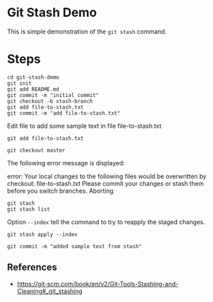 # Git Stash Demo

This is simple demonstration of the `git stash` command.

# Steps

```
cd git-stash-demo
git init
git add README.md
git commit -m "initial commit"
git checkout -b stash-branch
git add file-to-stash.txt
git commit -m "add file-to-stash.txt"
```

Edit file to add some sample text in file file-to-stash.txt

```
git add file-to-stash.txt
```

```
git checkout master
```

The following error message is displayed:

error: Your local changes to the following files would be overwritten by checkout:
	file-to-stash.txt
Please commit your changes or stash them before you switch branches.
Aborting


```
git stash
git stash list
```

Option `--index` tell the command to try to reapply the staged changes.
```
git stash apply --index
```

```
git commit -m "added sample text from stash"
```

## References

 * https://git-scm.com/book/en/v2/Git-Tools-Stashing-and-Cleaning#_git_stashing 